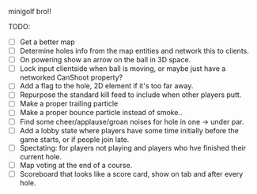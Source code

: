 ﻿minigolf bro!!

TODO:
* [ ] Get a better map
* [ ] Determine holes info from the map entities and network this to clients.
* [ ] On powering show an arrow on the ball in 3D space.
* [ ] Lock input clientside when ball is moving, or maybe just have a networked CanShoot property?
* [ ] Add a flag to the hole, 2D element if it's too far away.
* [ ] Repurpose the standard kill feed to include when other players putt.
* [ ] Make a proper trailing particle
* [ ] Make a proper bounce particle instead of smoke..
* [ ] Find some cheer/applause/groan noises for hole in one -> under par.
* [ ] Add a lobby state where players have some time initially before the game starts, or if people join late.
* [ ] Spectating: for players not playing and players who hve finished their current hole.
* [ ] Map voting at the end of a course.
* [ ] Scoreboard that looks like a score card, show on tab and after every hole.